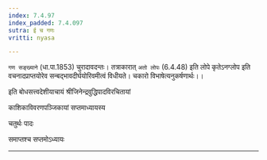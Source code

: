 ```yaml
---
index: 7.4.97
index_padded: 7.4.097
sutra: ई च गणः
vritti: nyasa

---
```

`गण सङ्ख्याने` (धा.पा.1853) चुरादावदन्तः। तत्राकारात् `अतो लोपः` (6.4.48) इति लोपे कृतेऽनग्लोप इति वचनादप्राप्तयोरेव सन्बद्भावदीर्घयोरिवमीत्वं विधीयते।
चकारो विभाषेत्यनुकर्षणार्थः।।

इति बोधसत्त्वदेशीयाचायं श्रीजिनेन्द्रवुद्धिपादविरचितायां

काशिकाविवरणपञ्जिकायां सप्तमाध्यायस्य

चतुर्थः पादः

समाप्तश्च सप्तमोऽध्यायः
- - -